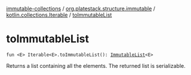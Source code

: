[immutable-collections](../../index.md) / [org.platestack.structure.immutable](../index.md) / [kotlin.collections.Iterable](index.md) / [toImmutableList](.)

# toImmutableList

`fun <E> Iterable<E>.toImmutableList(): `[`ImmutableList`](../-immutable-list.md)`<E>`

Returns a list containing all the elements. The returned list is serializable.

